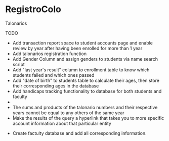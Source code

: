 # RegistroColo
Talonarios

TODO

<ul>
<li>Add transaction report space to student accounts page and enable review by year after having been enrolled for more than 1 year</li>
<li>Add talonarios registration function</li>
<li>Add Gender Column and assign genders to students via name search script</li>
<li>Add "last year's result" column to enrollment table to know which students failed and which ones passed</li>
<li>Add "date of birth" to students table to calculate their ages, then store their corresponding ages in the database</li>
<li>Add handicaps tracking functionality to database for both students and faculty</li>
<li></li>
<li>The sums and products of the talonario numbers and their respective years cannot be equal to any others of the same year</li>
<li>Make the results of the query a hyperlink that takes you to more specific account information about that particular entity</li>
</ul>
<ul>
<li>Create factulty database and add all corresponding information.</li>
</ul>
